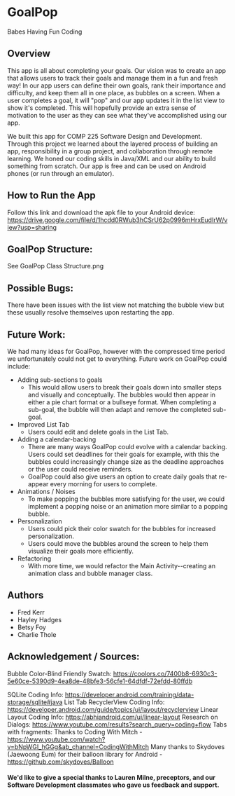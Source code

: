 # GoalPop


Babes Having Fun Coding

## Overview
This app is all about completing your goals. Our vision was to create an app that allows users to track their goals and manage them in a fun and fresh way! In our app users can define their own goals, rank their importance and difficulty, and keep them all in one place, as bubbles on a screen. When a user completes a goal, it will "pop" and our app updates it in the list view to show it's completed. This will hopefully provide an extra sense of motivation to the user as they can see what they've accomplished using our app.

We built this app for COMP 225 Software Design and Development. Through this project we learned about the layered process of building an app, responsibility in a group project, and collaboration through remote learning. We honed our coding skills in Java/XML and our ability to build something from scratch. Our app is free and can be used on Android phones (or run through an emulator).

## How to Run the App
Follow this link and download the apk file to your Android device: https://drive.google.com/file/d/1hcdd0RWub3hCSrU62p0996mHrxEudIrW/view?usp=sharing

## GoalPop Structure:
See GoalPop Class Structure.png

## Possible Bugs:
There have been issues with the list view not matching the bubble view but these usually resolve themselves upon restarting the app.

## Future Work:
We had many ideas for GoalPop, however with the compressed time period we unfortunately could not get to everything. Future work on GoalPop could include:
* Adding sub-sections to goals
    * This would allow users to break their goals down into smaller steps and visually and conceptually.
    The bubbles would then appear in either a pie chart format or a bullseye format. When completing a sub-goal,
    the bubble will then adapt and remove the completed sub-goal.
* Improved List Tab
    * Users could edit and delete goals in the List Tab.
* Adding a calendar-backing
    * There are many ways GoalPop could evolve with a calendar backing. Users could set deadlines for their goals for example, with this the bubbles
     could increasingly change size as the deadline approaches or the user could receive reminders.
     * GoalPop could also give users an option to create daily goals that re-appear every morning for users to complete.
* Animations / Noises
    * To make popping the bubbles more satisfying for the user, we could implement a popping noise or an animation more similar to a popping bubble.
* Personalization
    * Users could pick their color swatch for the bubbles for increased personalization.
    * Users could move the bubbles around the screen to help them visualize their goals more efficiently.
* Refactoring
   * With more time, we would refactor the Main Activity--creating an animation class and bubble manager class.



## Authors
* Fred Kerr
* Hayley Hadges
* Betsy Foy
* Charlie Thole

## Acknowledgement / Sources:
Bubble Color-Blind Friendly Swatch: https://coolors.co/7400b8-6930c3-5e60ce-5390d9-4ea8de-48bfe3-56cfe1-64dfdf-72efdd-80ffdb

SQLite Coding Info: https://developer.android.com/training/data-storage/sqlite#java
List Tab RecyclerView Coding Info: https://developer.android.com/guide/topics/ui/layout/recyclerview
Linear Layout Coding Info: https://abhiandroid.com/ui/linear-layout
Research on Dialogs:
https://www.youtube.com/results?search_query=coding+flow
Tabs with fragments: Thanks to Coding With Mitch - https://www.youtube.com/watch?v=bNpWGI_hGGg&ab_channel=CodingWithMitch
Many thanks to Skydoves (Jaewoong Eum) for their balloon library for Android - https://github.com/skydoves/Balloon

#### We'd like to give a special thanks to Lauren Milne, preceptors, and our Software Development classmates who gave us feedback and support.

